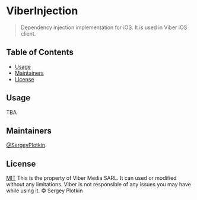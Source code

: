 # ViberInjection

> Dependency injection implementation for iOS. It is used in Viber iOS client.


## Table of Contents

- [Usage](#usage)
- [Maintainers](#maintainers)
- [License](#license)

## Usage

TBA

## Maintainers

[@SergeyPlotkin](https://github.com/zavsby).

## License

[MIT](LICENSE) This is the property of Viber Media SARL. It can used or modified without any limitations. Viber is not responsible of any issues you may have while using it. © Sergey Plotkin
